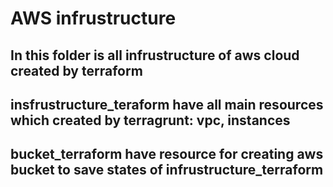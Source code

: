 # AWS infrustructure
## In this folder is all infrustructure of aws cloud created by terraform
## insfrustructure_teraform have all main resources which created by terragrunt: vpc, instances
## bucket_terraform have resource for creating aws bucket to save states of infrustructure_terraform
